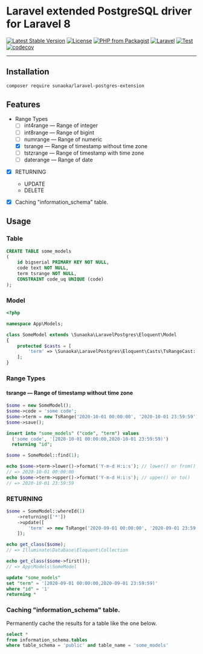 # Laravel extended PostgreSQL driver for Laravel 8

[![Latest Stable Version](https://poser.pugx.org/sunaoka/laravel-postgres-extension/v/stable)](https://packagist.org/packages/sunaoka/laravel-postgres-extension)
[![License](https://poser.pugx.org/sunaoka/laravel-postgres-extension/license)](https://packagist.org/packages/sunaoka/laravel-postgres-extension)
[![PHP from Packagist](https://img.shields.io/packagist/php-v/sunaoka/laravel-postgres-extension)](composer.json)
[![Laravel](https://img.shields.io/badge/laravel-8.x-red)](https://laravel.com/)
[![Test](https://github.com/sunaoka/laravel-postgres-extension/actions/workflows/test.yml/badge.svg)](https://github.com/sunaoka/laravel-postgres-extension/actions/workflows/test.yml)
[![codecov](https://codecov.io/gh/sunaoka/laravel-postgres-extension/branch/develop/graph/badge.svg)](https://codecov.io/gh/sunaoka/laravel-postgres-extension)

----

## Installation

```bash
composer require sunaoka/laravel-postgres-extension
```

## Features

- Range Types
    - [ ] int4range — Range of integer
    - [ ] int8range — Range of bigint
    - [ ] numrange — Range of numeric
    - [x] tsrange — Range of timestamp without time zone
    - [ ] tstzrange — Range of timestamp with time zone
    - [ ] daterange — Range of date

- [x] RETURNING
    - UPDATE
    - DELETE

- [x] Caching "information_schema" table.

## Usage

### Table

```sql
CREATE TABLE some_models
(
    id bigserial PRIMARY KEY NOT NULL,
    code text NOT NULL,
    term tsrange NOT NULL,
    CONSTRAINT code_uq UNIQUE (code)
);
```

### Model

```php
<?php

namespace App\Models;

class SomeModel extends \Sunaoka\LaravelPostgres\Eloquent\Model
{
    protected $casts = [
        'term' => \Sunaoka\LaravelPostgres\Eloquent\Casts\TsRangeCast::class, // tsrange
    ];
}
```

### Range Types

#### tsrange — Range of timestamp without time zone

```php
$some = new SomeModel();
$some->code = 'some code';
$some->term = new TsRange('2020-10-01 00:00:00', '2020-10-01 23:59:59');
$some->save();
```

```sql
insert into "some_models" ("code", "term") values
  ('some code', '[2020-10-01 00:00:00,2020-10-01 23:59:59)')
  returning "id";
```

```php
$some = SomeModel::find(1);

echo $some->term->lower()->format('Y-m-d H:i:s'); // lower() or from()
// => 2020-10-01 00:00:00
echo $some->term->upper()->format('Y-m-d H:i:s'); // upper() or to()
// => 2020-10-01 23:59:59
```

### RETURNING

```php
$some = SomeModel::whereId(1)
    ->returning(['*'])
    ->update([
        'term' => new TsRange('2020-09-01 00:00:00', '2020-09-01 23:59:59'),
    ]);

echo get_class($some);
// => Illuminate\Database\Eloquent\Collection

echo get_class($some->first());
// => App\Models\SomeModel
```

```sql
update "some_models" 
set "term" = '[2020-09-01 00:00:00,2020-09-01 23:59:59)' 
where "id" = '1' 
returning *
```

### Caching "information_schema" table.

Permanently cache the results for a table like the one below.

```sql
select * 
from information_schema.tables 
where table_schema = 'public' and table_name = 'some_models'
```
